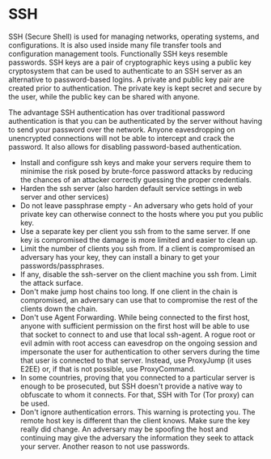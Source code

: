 # SSH

SSH (Secure Shell) is used for managing networks, operating systems, and configurations. It is also used inside many file transfer tools and configuration management tools. Functionally SSH keys resemble passwords. SSH keys are a pair of cryptographic keys using a public key cryptosystem that can be used to authenticate to an SSH server as an alternative to password-based logins. A private and public key pair are created prior to authentication. The private key is kept secret and secure by the user, while the public key can be shared with anyone.

The advantage SSH authentication has over traditional password authentication is that you can be authenticated by the server without having to send your password over the network. Anyone eavesdropping on unencrypted connections will not be able to intercept and crack the password. It also allows for disabling password-based authentication.

* Install and configure ssh keys and make your servers require them to minimise the risk posed by brute-force password attacks by reducing the chances of an attacker correctly guessing the proper credentials.
* Harden the ssh server (also harden default service settings in web server and other services)
* Do not leave passphrase empty - An adversary who gets hold of your private key can otherwise connect to the hosts where you put you public key.
* Use a separate key per client you ssh from to the same server. If one key is compromised the damage is more limited and easier to clean up.
* Limit the number of clients you ssh from. If a client is compromised an adversary has your key, they can install a binary to get your passwords/passphrases.
* If any, disable the ssh-server on the client machine you ssh from. Limit the attack surface.
* Don't make jump host chains too long. If one client in the chain is compromised, an adversary can use that to compromise the rest of the clients down the chain.
* Don't use Agent Forwarding. While being connected to the first host, anyone with sufficient permission on the first host will be able to use that socket to connect to and use that local ssh-agent. A rogue root or evil admin with root access can eavesdrop on the ongoing session and impersonate the user for authentication to other servers during the time that user is connected to that server. Instead, use ProxyJump (it uses E2EE) or, if that is not possible, use ProxyCommand.
* In some countries, proving that you connected to a particular server is enough to be prosecuted, but SSH doesn't provide a native way to obfuscate to whom it connects. For that, SSH with Tor (Tor proxy) can be used.
* Don't ignore authentication errors. This warning is protecting you. The remote host key is different than the client knows. Make sure the key really did change. An adversary may be spoofing the host and continuing may give the adversary the information they seek to attack your server. Another reason to not use passwords.



